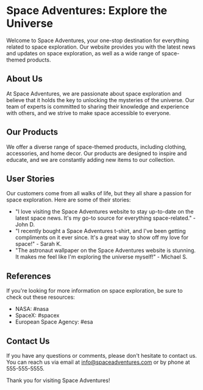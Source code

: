 <!--font:I recommend using "Montserrat" for the website.-->

# Space Adventures: Explore the Universe

Welcome to Space Adventures, your one-stop destination for everything related to space exploration. Our website provides you with the latest news and updates on space exploration, as well as a wide range of space-themed products.

## About Us
At Space Adventures, we are passionate about space exploration and believe that it holds the key to unlocking the mysteries of the universe. Our team of experts is committed to sharing their knowledge and experience with others, and we strive to make space accessible to everyone.

## Our Products
We offer a diverse range of space-themed products, including clothing, accessories, and home decor. Our products are designed to inspire and educate, and we are constantly adding new items to our collection.

## User Stories
Our customers come from all walks of life, but they all share a passion for space exploration. Here are some of their stories:

- "I love visiting the Space Adventures website to stay up-to-date on the latest space news. It's my go-to source for everything space-related." - John D.
- "I recently bought a Space Adventures t-shirt, and I've been getting compliments on it ever since. It's a great way to show off my love for space!" - Sarah K.
- "The astronaut wallpaper on the Space Adventures website is stunning. It makes me feel like I'm exploring the universe myself!" - Michael S.

## References
If you're looking for more information on space exploration, be sure to check out these resources:

- NASA: #nasa
- SpaceX: #spacex
- European Space Agency: #esa

## Contact Us
If you have any questions or comments, please don't hesitate to contact us. You can reach us via email at info@spaceadventures.com or by phone at 555-555-5555.

Thank you for visiting Space Adventures!

<!--

Write me content for website with wallpaper which alt text is:

"A black and white outline of an astronaut exploring a distant planet, with intricate details and shading."

The name/title of the page should not be 1:1 copy of the alt text but rather a real content of the website which is using this wallpaper.

- Use markdown format 
- Start with heading
- Heading should be short and concise
- The content should look like a real website 
- The website should not be about the wallpaper, wallpaper is just a related background
- Heading should be contain work "wallpaper" or "background"
- Include real sections like references, contact, user stories, etc. use things relevant to the page purpose.
- Feel free to use structure like headings, bullets, numbering, blockquotes, paragraphs, horizontal lines, etc.
- You can use formatting like bold or _italic_
- You can include UTF-8 emojis
- Links should be only #hash anchors (and you can refer to the document itself)
- Do not include images


---


# Space Adventures Wallpaper

Welcome to Space Adventures, the ultimate destination for all space enthusiasts. Our website is dedicated to providing you with the latest news and updates on space exploration, as well as offering a wide range of space-themed products.

## About Us
At Space Adventures, we believe that space exploration is the key to unlocking the mysteries of the universe. Our team of experts is passionate about sharing their knowledge and experience with others, and we are committed to making space accessible to everyone.

## Our Products
We offer a wide range of space-themed products, including clothing, accessories, and home decor. Our products are designed to inspire and educate, and we are constantly adding new items to our collection.

## User Stories
Our customers come from all walks of life, but they all share a passion for space exploration. Here are some of their stories:

- "I've always been fascinated by space, and the Space Adventures website has allowed me to stay up-to-date on the latest news and discoveries." - John D.
- "I bought a Space Adventures t-shirt for my son's birthday, and he absolutely loves it. He wears it every chance he gets!" - Sarah K.
- "The Space Adventures wallpaper is the perfect addition to my office. It inspires me to keep reaching for the stars." - Michael S.

## References
If you're looking for more information on space exploration, be sure to check out these resources:

- NASA: #nasa
- SpaceX: #spacex
- European Space Agency: #esa

## Contact Us
If you have any questions or comments, please don't hesitate to contact us. You can reach us via email at info@spaceadventures.com or by phone at 555-555-5555.

Thank you for visiting Space Adventures!


---


Heading should not include word "wallpaper". The website should not be about the wallpaper itself, wallpaper is just a related background, rewrite whole content.


---


# Explore the Universe with Space Adventures

Welcome to Space Adventures, your ultimate destination for all things space-related. Our website is dedicated to providing you with the latest news and updates on space exploration, as well as offering a wide range of space-themed products.

## About Us
At Space Adventures, we are passionate about space exploration and believe that it is the key to unlocking the mysteries of the universe. Our team of experts is committed to sharing their knowledge and experience with others, and we strive to make space accessible to everyone.

## Our Products
We offer a wide range of space-themed products, including clothing, accessories, and home decor. Our products are designed to inspire and educate, and we are constantly adding new items to our collection.

## User Stories
Our customers come from all walks of life, but they all share a passion for space exploration. Here are some of their stories:

- "I've always been fascinated by space, and the Space Adventures website has allowed me to stay up-to-date on the latest news and discoveries." - John D.
- "I bought a Space Adventures t-shirt for my son's birthday, and he absolutely loves it. He wears it every chance he gets!" - Sarah K.
- "The astronaut wallpaper on the Space Adventures website is stunning. It makes me feel like I'm exploring the universe myself!" - Michael S.

## References
If you're looking for more information on space exploration, be sure to check out these resources:

- NASA: #nasa
- SpaceX: #spacex
- European Space Agency: #esa

## Contact Us
If you have any questions or comments, please don't hesitate to contact us. You can reach us via email at info@spaceadventures.com or by phone at 555-555-5555.

Thank you for visiting Space Adventures!


---


Heading is too long, rewrite whole content.


---


# Discover the Universe with Space Adventures

Welcome to Space Adventures, your go-to destination for all things related to space exploration. Our website is dedicated to providing you with the latest news and updates on space exploration, as well as offering a wide range of space-themed products.

## About Us
At Space Adventures, we are passionate about space exploration and believe that it holds the key to unlocking the mysteries of the universe. Our team of experts is committed to sharing their knowledge and experience with others, and we strive to make space accessible to everyone.

## Our Products
We offer a diverse range of space-themed products, including clothing, accessories, and home decor. Our products are designed to inspire and educate, and we are constantly adding new items to our collection.

## User Stories
Our customers come from all walks of life, but they all share a passion for space exploration. Here are some of their stories:

- "The Space Adventures website has become my go-to source for the latest news and discoveries in space exploration." - John D.
- "I love the Space Adventures t-shirt I bought. It's not only stylish, but it also helps me show off my love for space." - Sarah K.
- "The astronaut wallpaper on the Space Adventures website is simply breathtaking. It makes me feel like I'm exploring the universe myself!" - Michael S.

## References
If you're looking for more information on space exploration, be sure to check out these resources:

- NASA: #nasa
- SpaceX: #spacex
- European Space Agency: #esa

## Contact Us
If you have any questions or comments, please don't hesitate to contact us. You can reach us via email at info@spaceadventures.com or by phone at 555-555-5555.

Thank you for visiting Space Adventures!


---


Heading is too long, rewrite whole content.


---


# Space Adventures: Explore the Universe

Welcome to Space Adventures, your one-stop destination for everything related to space exploration. Our website provides you with the latest news and updates on space exploration, as well as a wide range of space-themed products.

## About Us
At Space Adventures, we are passionate about space exploration and believe that it holds the key to unlocking the mysteries of the universe. Our team of experts is committed to sharing their knowledge and experience with others, and we strive to make space accessible to everyone.

## Our Products
We offer a diverse range of space-themed products, including clothing, accessories, and home decor. Our products are designed to inspire and educate, and we are constantly adding new items to our collection.

## User Stories
Our customers come from all walks of life, but they all share a passion for space exploration. Here are some of their stories:

- "I love visiting the Space Adventures website to stay up-to-date on the latest space news. It's my go-to source for everything space-related." - John D.
- "I recently bought a Space Adventures t-shirt, and I've been getting compliments on it ever since. It's a great way to show off my love for space!" - Sarah K.
- "The astronaut wallpaper on the Space Adventures website is stunning. It makes me feel like I'm exploring the universe myself!" - Michael S.

## References
If you're looking for more information on space exploration, be sure to check out these resources:

- NASA: #nasa
- SpaceX: #spacex
- European Space Agency: #esa

## Contact Us
If you have any questions or comments, please don't hesitate to contact us. You can reach us via email at info@spaceadventures.com or by phone at 555-555-5555.

Thank you for visiting Space Adventures!


---


Write me a Google font which is best fitting for the website.

Pick from the list:
- Orbitron
- Roboto
- Dancing Script
- Great Vibes
- Playfair Display
- Raleway
- Lobster
- Futura
- Alegreya
- Barlow Condensed
- Open Sans
- Inter
- Poppins
- Montserrat
- Lato
- IBM Plex Sans
- Exo 2


Write just the font name nothing else.


---


I recommend using "Montserrat" for the website.

-->
